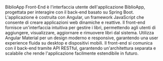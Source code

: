 BiblioApp Front-End è l'interfaccia utente dell'applicazione BiblioApp, progettata per interagire con il back-end basato su Spring Boot. L'applicazione è costruita con Angular, un framework JavaScript che consente di creare applicazioni web dinamiche e reattive. Il front-end fornisce un'interfaccia intuitiva per gestire i libri, permettendo agli utenti di aggiungere, visualizzare, aggiornare e rimuovere libri dal sistema. Utilizza Angular Material per un design moderno e responsive, garantendo una user experience fluida su desktop e dispositivi mobili. Il front-end si comunica con il back-end tramite API RESTful, garantendo un'architettura separata e scalabile che rende l'applicazione facilmente estendibile in futuro.

